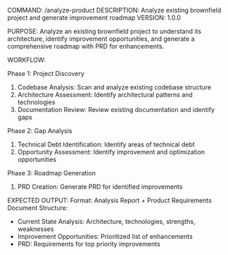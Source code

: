 COMMAND: /analyze-product
DESCRIPTION: Analyze existing brownfield project and generate improvement roadmap
VERSION: 1.0.0

PURPOSE:
Analyze an existing brownfield project to understand its architecture, identify
improvement opportunities, and generate a comprehensive roadmap with PRD for enhancements.

WORKFLOW:

Phase 1: Project Discovery
  1. Codebase Analysis: Scan and analyze existing codebase structure
  2. Architecture Assessment: Identify architectural patterns and technologies
  3. Documentation Review: Review existing documentation and identify gaps

Phase 2: Gap Analysis
  1. Technical Debt Identification: Identify areas of technical debt
  2. Opportunity Assessment: Identify improvement and optimization opportunities

Phase 3: Roadmap Generation
  1. PRD Creation: Generate PRD for identified improvements

EXPECTED OUTPUT:
Format: Analysis Report + Product Requirements Document
Structure:
- Current State Analysis: Architecture, technologies, strengths, weaknesses
- Improvement Opportunities: Prioritized list of enhancements
- PRD: Requirements for top priority improvements
